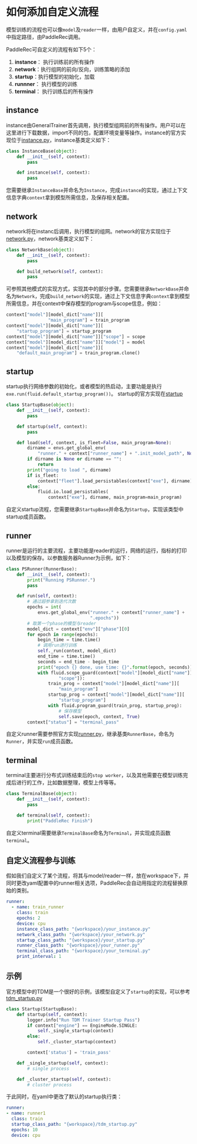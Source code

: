 # 如何添加自定义流程

模型训练的流程也可以像`model`及`reader`一样，由用户自定义，并在`config.yaml`中指定路径，由PaddleRec调用。

PaddleRec可自定义的流程有如下5个：
1. **instance**： 执行训练前的所有操作
2. **network**：执行组网的前向/反向，训练策略的添加
3. **startup**：执行模型的初始化，加载
4. **runnner**： 执行模型的训练
5. **terminal**： 执行训练后的所有操作

## instance

instance由GeneralTrainer首先调用，执行模型组网前的所有操作。用户可以在这里进行下载数据，import不同的包，配置环境变量等操作。instance的官方实现位于[instance.py](../core/trainers/framework/instance.py)，instance基类定义如下：

```python
class InstanceBase(object):
    def __init__(self, context):
        pass

    def instance(self, context):
        pass
```

您需要继承`InstanceBase`并命名为`Instance`，完成`instance`的实现，通过上下文信息字典`context`拿到模型所需信息，及保存相关配置。

## network

network将在instanc后调用，执行模型的组网。network的官方实现位于[network.py](../core/trainers/framework/network.py)，network基类定义如下：

```python
class NetworkBase(object):
    def __init__(self, context):
        pass

    def build_network(self, context):
        pass
```

可参照其他模式的实现方式，实现其中的部分步骤。您需要继承`NetworkBase`并命名为`Network`，完成`build_network`的实现，通过上下文信息字典`context`拿到模型所需信息，并在context中保存模型的program与scope信息，例如：

```python
context["model"][model_dict["name"]][
                "main_program"] = train_program
context["model"][model_dict["name"]][
    "startup_program"] = startup_program
context["model"][model_dict["name"]]["scope"] = scope
context["model"][model_dict["name"]]["model"] = model
context["model"][model_dict["name"]][
    "default_main_program"] = train_program.clone()
```

## startup

startup执行网络参数的初始化，或者模型的热启动，主要功能是执行`exe.run(fluid.default_startup_program())`。 startup的官方实现在[startup](../core/trainers/framework/startup.py)

```python
class StartupBase(object):
    def __init__(self, context):
        pass

    def startup(self, context):
        pass

    def load(self, context, is_fleet=False, main_program=None):
        dirname = envs.get_global_env(
            "runner." + context["runner_name"] + ".init_model_path", None)
        if dirname is None or dirname == "":
            return
        print("going to load ", dirname)
        if is_fleet:
            context["fleet"].load_persistables(context["exe"], dirname)
        else:
            fluid.io.load_persistables(
                context["exe"], dirname, main_program=main_program)
```

自定义startup流程，您需要继承`StartupBase`并命名为`Startup`，实现该类型中startup成员函数。

## runner

runner是运行的主要流程，主要功能是reader的运行，网络的运行，指标的打印以及模型的保存。以参数服务器Runner为示例，如下：

```python
class PSRunner(RunnerBase):
    def __init__(self, context):
        print("Running PSRunner.")
        pass

    def run(self, context):
        # 通过超参拿到迭代次数
        epochs = int(
            envs.get_global_env("runner." + context["runner_name"] +
                                ".epochs"))
        # 取第一个phase的模型与reader
        model_dict = context["env"]["phase"][0]
        for epoch in range(epochs):
            begin_time = time.time()
            # 调用run进行训练
            self._run(context, model_dict)
            end_time = time.time()
            seconds = end_time - begin_time
            print("epoch {} done, use time: {}".format(epoch, seconds))
            with fluid.scope_guard(context["model"][model_dict["name"]][
                    "scope"]):
                train_prog = context["model"][model_dict["name"]][
                    "main_program"]
                startup_prog = context["model"][model_dict["name"]][
                    "startup_program"]
                with fluid.program_guard(train_prog, startup_prog):
                    # 保存模型
                    self.save(epoch, context, True)
        context["status"] = "terminal_pass"
```

自定义runner需要参照官方实现[runner.py](../core/trainers/framework/runner.py)，继承基类`RunnerBase`，命名为`Runner`，并实现`run`成员函数。

## terminal

terminal主要进行分布式训练结束后的`stop worker`，以及其他需要在模型训练完成后进行的工作，比如数据整理，模型上传等等。

```python
class TerminalBase(object):
    def __init__(self, context):
        pass

    def terminal(self, context):
        print("PaddleRec Finish")
```

自定义terminal需要继承`TerminalBase`命名为`Terminal`，并实现成员函数`terminal`。

## 自定义流程参与训练

假如我们自定义了某个流程，将其与model/reader一样，放在workspace下，并同时更改yaml配置中的runner相关选项，PaddleRec会自动用指定的流程替换原始的类别。

```yaml
runner:
  - name: train_runner
    class: train
    epochs: 2
    device: cpu
    instance_class_path: "{workspace}/your_instance.py"
    network_class_path: "{workspace}/your_network.py"
    startup_class_path: "{workspace}/your_startup.py"
    runner_class_path: "{workspace}/your_runner.py"
    terminal_class_path: "{workspace}/your_terminal.py"
    print_interval: 1
```

## 示例

官方模型中的TDM是一个很好的示例，该模型自定义了`startup`的实现，可以参考[tdm_startup.py](../models/treebased/tdm/tdm_startup.py)

```python
class Startup(StartupBase):
    def startup(self, context):
        logger.info("Run TDM Trainer Startup Pass")
        if context["engine"] == EngineMode.SINGLE:
            self._single_startup(context)
        else:
            self._cluster_startup(context)

        context['status'] = 'train_pass'

    def _single_startup(self, context):
        # single process

    def _cluster_startup(self, context):
        # cluster process
```

于此同时，在yaml中更改了默认的startup执行类：
```yaml
runner:
- name: runner1
  class: train
  startup_class_path: "{workspace}/tdm_startup.py"
  epochs: 10
  device: cpu
```
